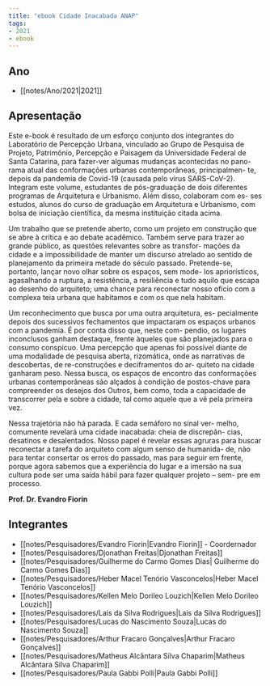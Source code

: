 ```yaml
---
title: "ebook Cidade Inacabada ANAP"
tags: 
- 2021
- ebook
---
```


## Ano
- [[notes/Ano/2021|2021]]
## Apresentação

Este e-book é resultado de um esforço conjunto dos integrantes 
do Laboratório de Percepção Urbana, vinculado ao Grupo de Pesquisa de 
Projeto, Patrimônio, Percepção e Paisagem da Universidade Federal de 
Santa Catarina, para fazer-ver algumas mudanças acontecidas no pano-
rama atual das conformações urbanas contemporâneas, principalmen-
te, depois da pandemia de Covid-19 (causada pelo vírus SARS-CoV-2). 
Integram este volume, estudantes de pós-graduação de dois diferentes 
programas de Arquitetura e Urbanismo. Além disso, colaboram com es-
ses estudos, alunos do curso de graduação em Arquitetura e Urbanismo, 
com bolsa de iniciação científica, da mesma instituição citada acima.

Um trabalho que se pretende aberto, como um projeto em 
construção que se abre à crítica e ao debate acadêmico. Também serve 
para trazer ao grande público, as questões relevantes sobre as transfor-
mações da cidade e a impossibilidade de manter um discurso atrelado 
ao sentido de planejamento da primeira metade do século passado. 
Pretende-se, portanto, lançar novo olhar sobre os espaços, sem mode-
los apriorísticos, agasalhando a ruptura, a resistência, a resiliência e tudo 
aquilo que escapa ao desenho do arquiteto; uma chance para reconectar 
nosso ofício com a complexa teia urbana que habitamos e com os que 
nela habitam.

Um reconhecimento que busca por uma outra arquitetura, es-
pecialmente depois dos sucessivos fechamentos que impactaram os 
espaços urbanos com a pandemia. É por conta disso que, neste com-
pendio, os lugares inconclusos ganham destaque, frente àqueles que são 
planejados para o consumo conspícuo. Uma percepção que apenas foi 
possível diante de uma modalidade de pesquisa aberta, rizomática, onde 
as narrativas de descobertas, de re-construções e deciframentos do ar-
quiteto na cidade ganharam peso. Nessa busca, os espaços de encontro 
das conformações urbanas contemporâneas são alçados à condição de 
postos-chave para compreender os desejos dos Outros, bem como, toda 
a capacidade de transcorrer pela e sobre a cidade, tal como aquele que a 
vê pela primeira vez. 

Nessa trajetória não há parada. E cada semáforo no sinal ver-
melho, comumente revelará uma cidade inacabada: cheia de discrepân-
cias, desatinos e desalentados. Nosso papel é revelar essas agruras para 
buscar reconectar a tarefa do arquiteto com algum senso de humanida-
de, não para tentar consertar os erros do passado, mas para seguir em 
frente, porque agora sabemos que a experiência do lugar e a imersão na 
sua cultura pode ser uma saída hábil para fazer qualquer projeto – sem-
pre em processo.

**Prof. Dr. Evandro Fiorin**

## Integrantes
- [[notes/Pesquisadores/Evandro Fiorin|Evandro Fiorin]] - Coordernador
- [[notes/Pesquisadores/Djonathan Freitas|Djonathan Freitas]]
- [[notes/Pesquisadores/Guilherme do Carmo Gomes Dias| Guilherme do Carmo Gomes Dias]]
- [[notes/Pesquisadores/Heber Macel Tenório Vasconcelos|Heber Macel Tenório Vasconcelos]]
- [[notes/Pesquisadores/Kellen Melo Dorileo Louzich|Kellen Melo Dorileo Louzich]]
- [[notes/Pesquisadores/Lais da Silva Rodrigues|Lais da Silva Rodrigues]]
- [[notes/Pesquisadores/Lucas do Nascimento Souza|Lucas do Nascimento Souza]]
- [[notes/Pesquisadores/Arthur Fracaro Gonçalves|Arthur Fracaro Gonçalves]]
- [[notes/Pesquisadores/Matheus Alcântara Silva Chaparim|Matheus Alcântara Silva Chaparim]]
- [[notes/Pesquisadores/Paula Gabbi Polli|Paula Gabbi Polli]]